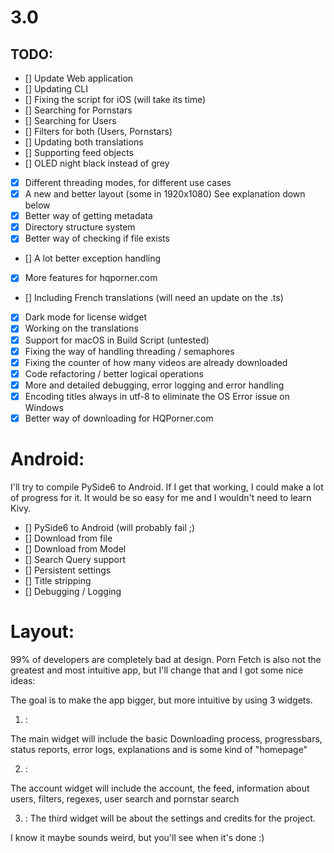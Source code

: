# 3.0
 

## TODO:

- [] Update Web application
- [] Updating CLI
- [] Fixing the script for iOS (will take its time)
- [] Searching for Pornstars
- [] Searching for Users
- [] Filters for both (Users, Pornstars)
- [] Updating both translations
- [] Supporting feed objects
- [] OLED night black instead of grey
- [x] Different threading modes, for different use cases
- [x] A new and better layout (some in 1920x1080) See explanation down below
- [x] Better way of getting metadata
- [x] Directory structure system
- [x] Better way of checking if file exists
- [] A lot better exception handling
- [x] More features for hqporner.com
- [] Including French translations (will need an update on the .ts)
- [x] Dark mode for license widget
- [x] Working on the translations
- [x] Support for macOS in Build Script (untested)
- [x] Fixing the way of handling threading / semaphores
- [x] Fixing the counter of how many videos are already downloaded
- [x] Code refactoring / better logical operations
- [x] More and detailed debugging, error logging and error handling
- [x] Encoding titles always in utf-8 to eliminate the OS Error issue on Windows
- [x] Better way of downloading for HQPorner.com

# Android:

I'll try to compile PySide6 to Android. If I get that working, I could make a lot
of progress for it. It would be so easy for me and I wouldn't need to learn Kivy.


- [] PySide6 to Android (will probably fail ;) 
- [] Download from file
- [] Download from Model
- [] Search Query support
- [] Persistent settings
- [] Title stripping
- [] Debugging / Logging





# Layout:


99% of developers are completely bad at design. Porn Fetch is also not the greatest and 
most intuitive app, but I'll change that and I got some nice ideas:

The goal is to make the app bigger, but more intuitive by using 3 widgets.

1)  :

The main widget will include the basic Downloading process, progressbars,
status reports, error logs, explanations and is some kind of "homepage"

2)  :

The account widget will include the account, the feed, information about users, filters, 
regexes, user search and pornstar search

3) : The third widget will be about the settings and credits for the project.



I know it maybe sounds weird, but you'll see when it's done :) 

